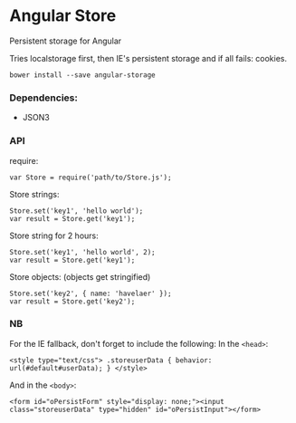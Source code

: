 Angular Store
========

Persistent storage for Angular

Tries localstorage first, then IE's persistent storage and if all fails: cookies.

```
bower install --save angular-storage
```

### Dependencies:
- JSON3

### API

require:

```
var Store = require('path/to/Store.js');
```

Store strings:

```
Store.set('key1', 'hello world');
var result = Store.get('key1');
```

Store string for 2 hours:

```
Store.set('key1', 'hello world', 2);
var result = Store.get('key1');
```

Store objects: (objects get stringified)

```
Store.set('key2', { name: 'havelaer' });
var result = Store.get('key2');
```

### NB
For the IE fallback, don't forget to include the following:
In the ```<head>```:

```
<style type="text/css"> .storeuserData { behavior: url(#default#userData); } </style>
```

And in the ```<body>```:

```
<form id="oPersistForm" style="display: none;"><input class="storeuserData" type="hidden" id="oPersistInput"></form>
```

